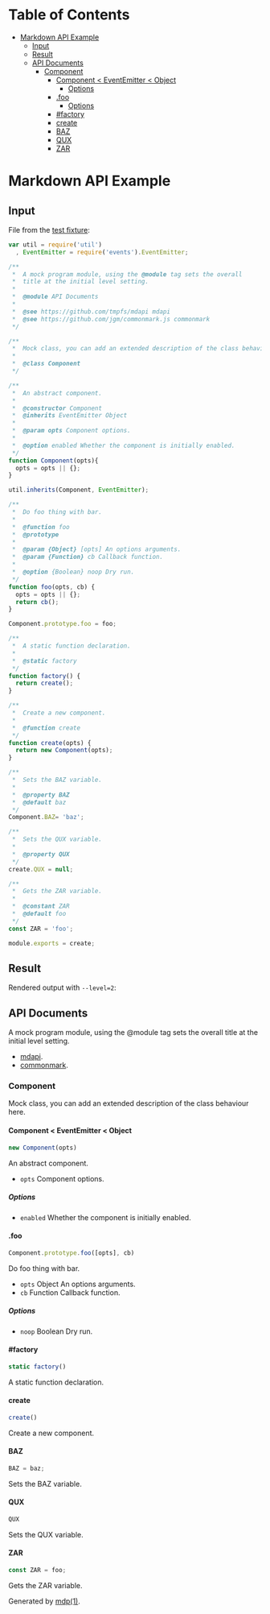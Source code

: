 Table of Contents
=================

* [Markdown API Example](#markdown-api-example)
  * [Input](#input)
  * [Result](#result)
  * [API Documents](#api-documents)
    * [Component](#component)
      * [Component < EventEmitter < Object](#component-eventemitter-object)
        * [Options](#options)
      * [.foo](#foo)
        * [Options](#options-1)
      * [#factory](#factory)
      * [create](#create)
      * [BAZ](#baz)
      * [QUX](#qux)
      * [ZAR](#zar)

Markdown API Example
====================

## Input

File from the [test fixture](https://github.com/tmpfs/mdapi/blob/master/test/spec/full.js):

```javascript
var util = require('util')
  , EventEmitter = require('events').EventEmitter;

/**
 *  A mock program module, using the @module tag sets the overall 
 *  title at the initial level setting.
 *
 *  @module API Documents
 *
 *  @see https://github.com/tmpfs/mdapi mdapi
 *  @see https://github.com/jgm/commonmark.js commonmark
 */

/**
 *  Mock class, you can add an extended description of the class behaviour here.
 *
 *  @class Component
 */

/**
 *  An abstract component.
 *
 *  @constructor Component
 *  @inherits EventEmitter Object
 *
 *  @param opts Component options.
 *
 *  @option enabled Whether the component is initially enabled.
 */
function Component(opts){
  opts = opts || {};
}

util.inherits(Component, EventEmitter);

/** 
 *  Do foo thing with bar.
 *
 *  @function foo
 *  @prototype
 *
 *  @param {Object} [opts] An options arguments.
 *  @param {Function} cb Callback function.
 *
 *  @option {Boolean} noop Dry run.
 */
function foo(opts, cb) {
  opts = opts || {};
  return cb();
}

Component.prototype.foo = foo;

/**
 *  A static function declaration.
 *  
 *  @static factory
 */
function factory() {
  return create();
}

/**
 *  Create a new component.
 *
 *  @function create
 */
function create(opts) {
  return new Component(opts);
}

/**
 *  Sets the BAZ variable.
 *
 *  @property BAZ
 *  @default baz
 */
Component.BAZ= 'baz';

/**
 *  Sets the QUX variable.
 *
 *  @property QUX
 */
create.QUX = null;

/**
 *  Gets the ZAR variable.
 *
 *  @constant ZAR
 *  @default foo
 */
const ZAR = 'foo';

module.exports = create;
```

## Result

Rendered output with `--level=2`:

## API Documents

A mock program module, using the @module tag sets the overall
title at the initial level setting.

* [mdapi](https://github.com/tmpfs/mdapi).
* [commonmark](https://github.com/jgm/commonmark.js).

### Component

Mock class, you can add an extended description of the class behaviour here.

#### Component < EventEmitter < Object

```javascript
new Component(opts)
```

An abstract component.

* `opts` Component options.

##### Options

* `enabled` Whether the component is initially enabled.

#### .foo

```javascript
Component.prototype.foo([opts], cb)
```

Do foo thing with bar.

* `opts` Object An options arguments.
* `cb` Function Callback function.

##### Options

* `noop` Boolean Dry run.

#### #factory

```javascript
static factory()
```

A static function declaration.

#### create

```javascript
create()
```

Create a new component.

#### BAZ

```javascript
BAZ = baz;
```

Sets the BAZ variable.

#### QUX

```javascript
QUX
```

Sets the QUX variable.

#### ZAR

```javascript
const ZAR = foo;
```

Gets the ZAR variable.

Generated by [mdp(1)](https://github.com/tmpfs/mdp).

